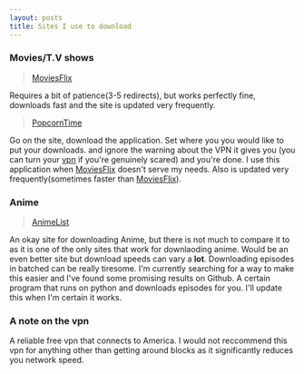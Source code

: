 ```yaml
---
layout: posts
title: Sites I use to download
---
```


### Movies/T.V shows
> [MoviesFlix](https://moviesflix.mobi/latest-released/)
   
Requires a bit of patience(3-5 redirects), but works perfectly fine, downloads fast and the site is updated very frequently.
>[PopcornTime](https://popcorntime.app/)

Go on the site, download the application. Set where you you would like to put your downloads. and ignore the warning about the VPN it gives you (you can turn your [vpn](http://betternet.com/) if you're genuinely scared) and you're done. I use this application when [MoviesFlix](https://moviesflix.mobi/latest-released/) doesn't serve my needs. Also is updated very frequently(sometimes faster than [MoviesFlix](https://moviesflix.mobi/latest-released/)).

### Anime
> [AnimeList](https://animelist.pw/?__cf_chl_jschl_tk__=73388069748bdcc693ec442dfac7b6a82c5237a2-1583541912-0-AWjBElONdFKcW2iBUFp7n0FsxhK7CBmxy9CpDOf9G8H4JNEhyScB-uwk2Dq-k2Xr1c295XKSFMg6ZtlJ6EWwIBHu5bnhfAZf5bTP6foQn-D2WgdDauStmvX6r6Dx2pnBnx5XDyUE0dYuucpgkNculErUjGWppMmZ5ILRY9CcNvFibYvGtTk-PPl1uTB5jZ4M5OtTe9y4KshMwM8IRcw6eatdij2vq8s0Wt2OdNS_wG9FE6QSDoN_p3H-fDQQHEPgs8TwiX6FxqWo13STdbif4_8)

An okay site for downloading Anime, but there is not much to compare it to as it is one of the only sites that work for downlaoding anime. Would be an even better site but download speeds can vary a **lot**. Downloading episodes in batched can be really tiresome. I'm currently searching for a way to make this easier and I've found some promising results on Github. A certain program that runs on python and downloads episodes for you. I'll update this when I'm certain it works.

### A note on the vpn
A reliable free vpn that connects to America. I would not reccommend this vpn for anything other than getting around blocks as it significantly reduces you network speed.	


